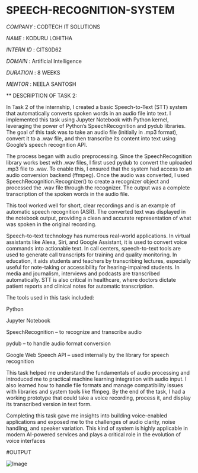 # SPEECH-RECOGNITION-SYSTEM

*COMPANY* : CODTECH IT SOLUTIONS 

*NAME* : KODURU LOHITHA

*INTERN ID* : CITS0D62 

*DOMAIN* : Artificial Intelligence

*DURATION* : 8 WEEKS

*MENTOR* : NEELA SANTOSH

** DESCRIPTION OF TASK 2:

In Task 2 of the internship, I created a basic Speech-to-Text (STT) system that automatically converts spoken words in an audio file into text. I implemented this task using Jupyter Notebook with Python kernel, leveraging the power of Python’s SpeechRecognition and pydub libraries. The goal of this task was to take an audio file (initially in .mp3 format), convert it to a .wav file, and then transcribe its content into text using Google’s speech recognition API.

The process began with audio preprocessing. Since the SpeechRecognition library works best with .wav files, I first used pydub to convert the uploaded .mp3 file to .wav. To enable this, I ensured that the system had access to an audio conversion backend (ffmpeg). Once the audio was converted, I used SpeechRecognition.Recognizer() to create a recognizer object and processed the .wav file through the recognizer. The output was a complete transcription of the spoken words in the audio file.

This tool worked well for short, clear recordings and is an example of automatic speech recognition (ASR). The converted text was displayed in the notebook output, providing a clean and accurate representation of what was spoken in the original recording.

Speech-to-text technology has numerous real-world applications. In virtual assistants like Alexa, Siri, and Google Assistant, it is used to convert voice commands into actionable text. In call centers, speech-to-text tools are used to generate call transcripts for training and quality monitoring. In education, it aids students and teachers by transcribing lectures, especially useful for note-taking or accessibility for hearing-impaired students. In media and journalism, interviews and podcasts are transcribed automatically. STT is also critical in healthcare, where doctors dictate patient reports and clinical notes for automatic transcription.

The tools used in this task included:

Python

Jupyter Notebook

SpeechRecognition – to recognize and transcribe audio

pydub – to handle audio format conversion

Google Web Speech API – used internally by the library for speech recognition

This task helped me understand the fundamentals of audio processing and introduced me to practical machine learning integration with audio input. I also learned how to handle file formats and manage compatibility issues with libraries and system tools like ffmpeg. By the end of the task, I had a working prototype that could take a voice recording, process it, and display its transcribed version in text form.

Completing this task gave me insights into building voice-enabled applications and exposed me to the challenges of audio clarity, noise handling, and speaker variation. This kind of system is highly applicable in modern AI-powered services and plays a critical role in the evolution of voice interfaces

#OUTPUT

![Image](https://github.com/user-attachments/assets/21987c14-d7bd-447c-a35a-acecfb2c2261)
